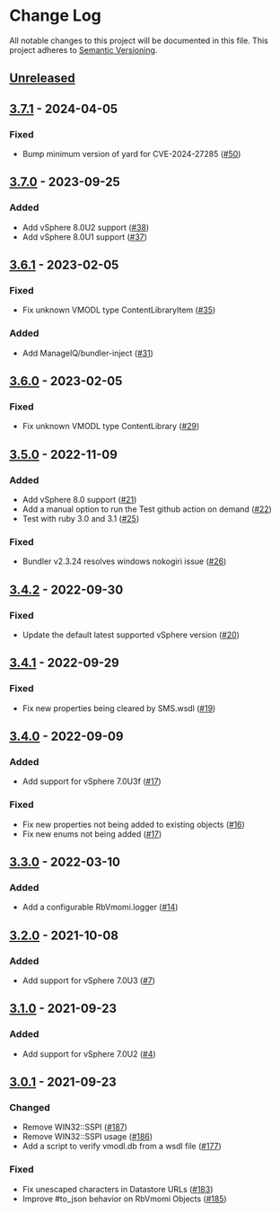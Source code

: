 # Change Log
All notable changes to this project will be documented in this file.
This project adheres to [Semantic Versioning](http://semver.org/).

## [Unreleased]

## [3.7.1] - 2024-04-05
### Fixed
- Bump minimum version of yard for CVE-2024-27285 ([#50](https://github.com/ManageIQ/rbvmomi2/pull/50))

## [3.7.0] - 2023-09-25
### Added
- Add vSphere 8.0U2 support ([#38](https://github.com/ManageIQ/rbvmomi2/pull/38))
- Add vSphere 8.0U1 support ([#37](https://github.com/ManageIQ/rbvmomi2/pull/37))

## [3.6.1] - 2023-02-05
### Fixed
- Fix unknown VMODL type ContentLibraryItem ([#35](https://github.com/ManageIQ/rbvmomi2/pull/35))

### Added
- Add ManageIQ/bundler-inject ([#31](https://github.com/ManageIQ/rbvmomi2/pull/31))

## [3.6.0] - 2023-02-05
### Fixed
- Fix unknown VMODL type ContentLibrary ([#29](https://github.com/ManageIQ/rbvmomi2/pull/29))

## [3.5.0] - 2022-11-09
### Added
- Add vSphere 8.0 support ([#21](https://github.com/ManageIQ/rbvmomi2/pull/21))
- Add a manual option to run the Test github action on demand ([#22](https://github.com/ManageIQ/rbvmomi2/pull/22))
- Test with ruby 3.0 and 3.1 ([#25](https://github.com/ManageIQ/rbvmomi2/pull/25))

### Fixed
- Bundler v2.3.24 resolves windows nokogiri issue ([#26](https://github.com/ManageIQ/rbvmomi2/pull/26))

## [3.4.2] - 2022-09-30
### Fixed
- Update the default latest supported vSphere version ([#20](https://github.com/ManageIQ/rbvmomi2/pull/20))

## [3.4.1] - 2022-09-29
### Fixed
- Fix new properties being cleared by SMS.wsdl ([#19](https://github.com/ManageIQ/rbvmomi2/pull/19))

## [3.4.0] - 2022-09-09
### Added
- Add support for vSphere 7.0U3f ([#17](https://github.com/ManageIQ/rbvmomi2/pull/17))

### Fixed
- Fix new properties not being added to existing objects ([#16](https://github.com/ManageIQ/rbvmomi2/pull/16))
- Fix new enums not being added ([#17](https://github.com/ManageIQ/rbvmomi2/pull/17))

## [3.3.0] - 2022-03-10
### Added
- Add a configurable RbVmomi.logger ([#14](https://github.com/ManageIQ/rbvmomi2/pull/14))

## [3.2.0] - 2021-10-08
### Added
- Add support for vSphere 7.0U3 ([#7](https://github.com/ManageIQ/rbvmomi2/pull/7))

## [3.1.0] - 2021-09-23
### Added
- Add support for vSphere 7.0U2 ([#4](https://github.com/ManageIQ/rbvmomi2/pull/4))

## [3.0.1] - 2021-09-23
### Changed
- Remove WIN32::SSPI ([#187](https://github.com/vmware/rbvmomi/pull/187))
- Remove WIN32::SSPI usage ([#186](https://github.com/vmware/rbvmomi/pull/186))
- Add a script to verify vmodl.db from a wsdl file ([#177](https://github.com/vmware/rbvmomi/pull/177))

### Fixed
- Fix unescaped characters in Datastore URLs ([#183](https://github.com/vmware/rbvmomi/pull/183))
- Improve #to_json behavior on RbVmomi Objects ([#185](https://github.com/vmware/rbvmomi/pull/185))

[Unreleased]: https://github.com/ManageIQ/rbvmomi2/compare/v3.7.1...HEAD
[3.7.1]: https://github.com/ManageIQ/rbvmomi2/compare/v3.7.0...v3.7.1
[3.7.0]: https://github.com/ManageIQ/rbvmomi2/compare/v3.6.1...v3.7.0
[3.6.1]: https://github.com/ManageIQ/rbvmomi2/compare/v3.6.0...v3.6.1
[3.6.0]: https://github.com/ManageIQ/rbvmomi2/compare/v3.5.0...v3.6.0
[3.5.0]: https://github.com/ManageIQ/rbvmomi2/compare/v3.4.2...v3.5.0
[3.4.2]: https://github.com/ManageIQ/rbvmomi2/compare/v3.4.1...v3.4.2
[3.4.1]: https://github.com/ManageIQ/rbvmomi2/compare/v3.4.0...v3.4.1
[3.4.0]: https://github.com/ManageIQ/rbvmomi2/compare/v3.3.0...v3.4.0
[3.3.0]: https://github.com/ManageIQ/rbvmomi2/compare/v3.2.0...v3.3.0
[3.2.0]: https://github.com/ManageIQ/rbvmomi2/compare/v3.1.0...v3.2.0
[3.1.0]: https://github.com/ManageIQ/rbvmomi2/compare/v3.0.1...v3.1.0
[3.0.1]: https://github.com/ManageIQ/rbvmomi2/compare/v3.0.0-1...v3.0.1
